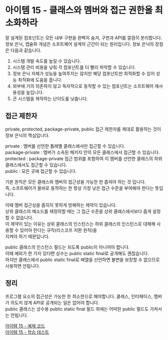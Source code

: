 # 아이템 15 - 클래스와 멤버와 접근 권한을 최소화하라

잘 설계된 컴포넌트는 모든 내부 구현을 완벽히 숨겨, 구현과 API를 깔끔히 분리합니다.     
정보 은닉, 캡슐화 개념은 소프트웨어 설계의 근간이 되는 원리입니다. 정보 은닉의 장점은 다음과 같습니다.        

1. 시스템 개발 속도를 높일 수 있습니다.         
2. 시스템 관리 비용을 낮춰 각 컴포넌트를 더 빨리 파악할 수 있습니다.          
3. 정보 은닉 자체가 성능을 높여주지는 않지만 해당 컴포넌트만 최적화할 수 있어 성능 최적화에 도움을 줍니다.          
4. 외부에 거의 의존하지 않고 독자적으로 동작할 수 있는 컴포넌트는 소프트웨어 재사용성을 높입니다.          
5. 큰 시스템을 제작하는 난이도를 낮춥니다.           

## 접근 제한자

private, protected, package-private, public 접근 제한자를 제대로 활용하는 것이 정보 은닉의 핵심입니다.       

private : 멤버를 선언한 톱레벨 클래스에서만 접근할 수 있습니다.                
package-private : 멤버가 소속된 패키지 안의 모든 클래스에서 접근할 수 있습니다.     
protected : package-private 접근 범위를 포함하여 이 멤버를 선언한 클래스의 하위 클래스에서도 접근할 수 있습니다.      
public : 모든 곳에 접근할 수 있습니다.             

기본 원칙은 모든 클래스와 멤버의 접근성을 가능한 한 좁혀야 하는 것 입니다.            
즉, 소프트웨어가 올바로 동작하는 한 항상 가장 낮은 접근 수준을 부여해야 한다는 뜻입니다.       

이때 멤버 접근성을 좁히지 못하게 방해하는 제약이 있습니다.      
상위 클래스의 메소드를 재정의할 때는 그 접근 수준을 상위 클래스에서보다 좁게 설정할 수 없습니다.    
이 제약이 있는 이유는 상위 클래스의 인스턴스는 하위 클래스의 인스턴스로 대체해 사용할 수 있어야 한다는 규칙(리스코프 치환 원칙)을     
지켜야 하기 때문입니다.        

public 클래스의 인스턴스 필드는 되도록 public이 아니어야 합니다.     
이때 예외가 한 가지 있다면 상수는 public static final로 공개해도 괜찮습니다.   
하지만 클래스에서 public static final로 배열을 선언하면 불변을 보장할 수 없으므로 사용하면 안됩니다.      

## 정리

프로그램 요소의 접근성은 가능한 한 최소한으로 해야합니다. 클래스, 인터페이스, 멤버가 의도치 않게 API로 공개되는 일은 없어야 합니다.   
public 클래스는 상수용 public static final 필드 외에는 어떠한 public 필드도 가져서는 안됩니다.      

[아이템 15 - 예제 코드](https://github.com/320Hwany/EffectiveJava/tree/main/src/main/java/effective/chapter4/item15)        
[아이템 15 - 학습 테스트](https://github.com/320Hwany/EffectiveJava/tree/main/src/test/java/effective/chapter4/item15)          
